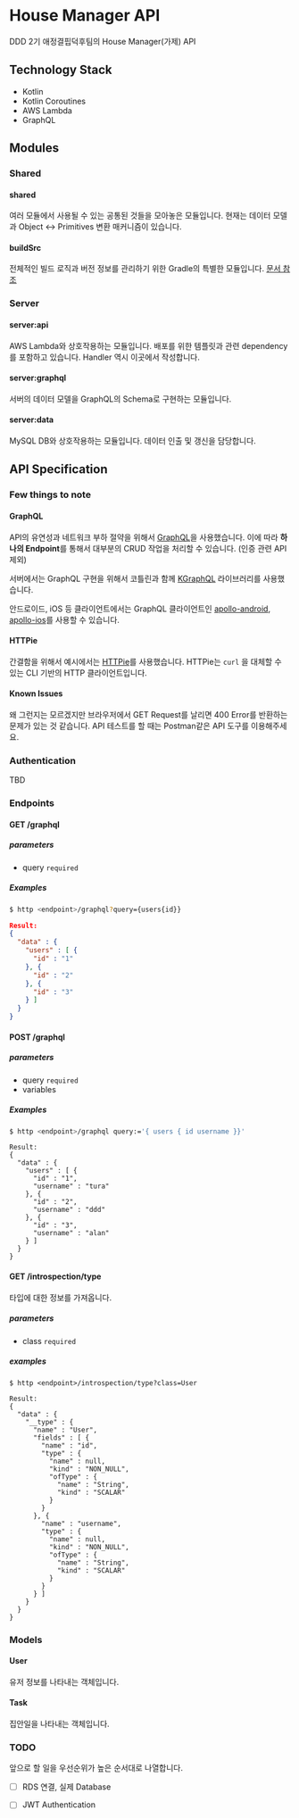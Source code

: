 # House Manager API

DDD 2기 애정결핍덕후팀의 House Manager(가제) API



## Technology Stack

- Kotlin
- Kotlin Coroutines
- AWS Lambda
- GraphQL



## Modules

### Shared

#### shared

여러 모듈에서 사용될 수 있는 공통된 것들을 모아놓은 모듈입니다.
현재는 데이터 모델과 Object <-> Primitives 변환 매커니즘이 있습니다.

#### buildSrc

전체적인 빌드 로직과 버전 정보를 관리하기 위한 Gradle의 특별한 모듈입니다. [문서 참조](https://docs.gradle.org/current/userguide/organizing_gradle_projects.html#sec:build_sources)

### Server

#### server:api

AWS Lambda와 상호작용하는 모듈입니다. 배포를 위한 템플릿과 관련 dependency를 포함하고 있습니다.
Handler 역시 이곳에서 작성합니다.

#### server:graphql

서버의 데이터 모델을 GraphQL의 Schema로 구현하는 모듈입니다.

#### server:data

MySQL DB와 상호작용하는 모듈입니다. 데이터 인출 및 갱신을 담당합니다.



## API Specification

### Few things to note

#### GraphQL

API의 유연성과 네트워크 부하 절약을 위해서 [GraphQL](<https://graphql.org/>)을 사용했습니다. 이에 따라 **하나의 Endpoint**를 통해서 대부분의 CRUD 작업을 처리할 수 있습니다. (인증 관련 API 제외)

서버에서는 GraphQL 구현을 위해서 코틀린과 함께 [KGraphQL](<https://github.com/pgutkowski/KGraphQL>) 라이브러리를 사용했습니다.

안드로이드, iOS 등 클라이언트에서는 GraphQL 클라이언트인 [apollo-android](<https://github.com/apollographql/apollo-android>), [apollo-ios](<https://github.com/apollographql/apollo-ios>)를 사용할 수 있습니다.

#### HTTPie

간결함을 위해서 예시에서는 [HTTPie](https://httpie.org)를 사용했습니다. HTTPie는 `curl` 을 대체할 수 있는 CLI 기반의 HTTP 클라이언트입니다.

#### Known Issues

왜 그런지는 모르겠지만 브라우저에서 GET Request를 날리면 400 Error를 반환하는 문제가 있는 것 같습니다. API 테스트를 할 때는 Postman같은 API 도구를 이용해주세요.



### Authentication

TBD



### Endpoints

#### GET /graphql

##### parameters

- query `required`

##### Examples

```bash
$ http <endpoint>/graphql?query={users{id}}
```

```json
Result:
{
  "data" : {
    "users" : [ {
      "id" : "1"
    }, {
      "id" : "2"
    }, {
      "id" : "3"
    } ]
  }
}
```

#### POST /graphql

##### parameters

- query `required`
- variables

##### Examples

```bash
$ http <endpoint>/graphql query:='{ users { id username }}'
```

```
Result:
{
  "data" : {
    "users" : [ {
      "id" : "1",
      "username" : "tura"
    }, {
      "id" : "2",
      "username" : "ddd"
    }, {
      "id" : "3",
      "username" : "alan"
    } ]
  }
}
```

#### GET /introspection/type

타입에 대한 정보를 가져옵니다.

##### parameters

- class `required`

##### examples

```
$ http <endpoint>/introspection/type?class=User
```

```
Result:
{
  "data" : {
    "__type" : {
      "name" : "User",
      "fields" : [ {
        "name" : "id",
        "type" : {
          "name" : null,
          "kind" : "NON_NULL",
          "ofType" : {
            "name" : "String",
            "kind" : "SCALAR"
          }
        }
      }, {
        "name" : "username",
        "type" : {
          "name" : null,
          "kind" : "NON_NULL",
          "ofType" : {
            "name" : "String",
            "kind" : "SCALAR"
          }
        }
      } ]
    }
  }
}
```



### Models

#### User

유저 정보를 나타내는 객체입니다.

#### Task

집안일을 나타내는 객체입니다.



### TODO

앞으로 할 일을 우선순위가 높은 순서대로 나열합니다.

- [ ] RDS 연결, 실제 Database

- [ ] JWT Authentication